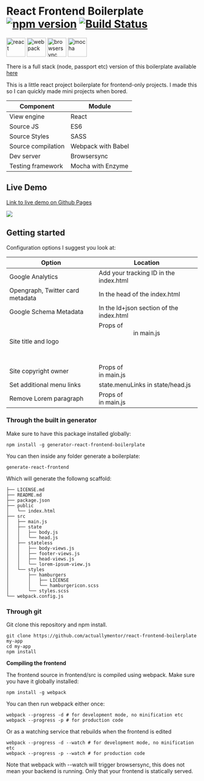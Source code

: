 # React Frontend Boilerplate [![npm version](https://badge.fury.io/js/generator-react-frontend-boilerplate.svg)](https://badge.fury.io/js/generator-react-frontend-boilerplate) [![Build Status](https://travis-ci.org/actuallymentor/react-frontend-boilerplate.svg?branch=master)](https://travis-ci.org/actuallymentor/react-frontend-boilerplate)

<img height="50px" alt="react" src="http://i.imgur.com/D19TgT8.png" />
<img height="50px" alt="webpack" src="http://i.imgur.com/ZtANAeL.png" />
<img height="50px" alt="browsersync" src="http://i.imgur.com/L5peje9.png" />
<img height="50px" alt="mocha" src="http://i.imgur.com/yo9d9Qe.png" />

There is a full stack (node, passport etc) version of this boilerplate available [here]( https://github.com/actuallymentor/react-node-boilerplate )

This is a little react project boilerplate for frontend-only projects. I made this so I can quickly made mini projects when bored.

| Component | Module |
| --------- | ------ |
| View engine | React |
| Source JS | ES6 |
| Source Styles | SASS |
| Source compilation | Webpack with Babel |
| Dev server | Browsersync |
| Testing framework | Mocha with Enzyme |

## Live Demo

[Link to live demo on Github Pages]( https://actuallymentor.github.io/react-frontend-boilerplate/ )

<a href="https://actuallymentor.github.io/react-frontend-boilerplate/"><img style="max-width: 100%;" src="http://i.imgur.com/xNMHVx5.png" /></a>

## Getting started

Configuration options I suggest you look at:

| Option | Location |
| ------ | -------- |
| Google Analytics | Add your  tracking ID in the index.html |
| Opengraph, Twitter card metadata | In the head of the index.html |
| Google Schema Metadata | In the ld+json section of the index.html |
| Site title and logo | Props of <Header /> in main.js |
| Site copyright owner | Props of <Footer /> in main.js |
| Set additional menu links | state.menuLinks in state/head.js |
| Remove Lorem paragraph | Props of <Section /> in main.js |


### Through the built in generator

Make sure to have this package installed globally:

```shell
npm install -g generator-react-frontend-boilerplate
```

You can then inside any folder generate a boilerplate:

```shell
generate-react-frontend
```

Which will generate the followng scaffold:

```shell
├── LICENSE.md
├── README.md
├── package.json
├── public
│   └── index.html
├── src
│   ├── main.js
│   ├── state
│   │   ├── body.js
│   │   └── head.js
│   ├── stateless
│   │   ├── body-views.js
│   │   ├── footer-views.js
│   │   ├── head-views.js
│   │   └── lorem-ipsum-view.js
│   └── styles
│       ├── hamburgers
│       │   ├── LICENSE
│       │   └── hamburgericon.scss
│       └── styles.scss
└── webpack.config.js
```

### Through git

Git clone this repository and npm install.

``` shell
git clone https://github.com/actuallymentor/react-frontend-boilerplate my-app
cd my-app
npm install
```

**Compiling the frontend**

The frontend source in frontend/src is compiled using webpack. Make sure you have it globally installed:

```shell
npm install -g webpack
```

You can then run webpack either once:

```shell
webpack --progress -d # for development mode, no minification etc
webpack --progress -p # for production code

```

Or as a watching service that rebuilds when the frontend is edited

```shell
webpack --progress -d --watch # for development mode, no minification etc
webpack --progress -p --watch # for production code
```

Note that webpack with --watch will trigger browsersync, this does not mean your backend is running. Only that your frontend is statically served.